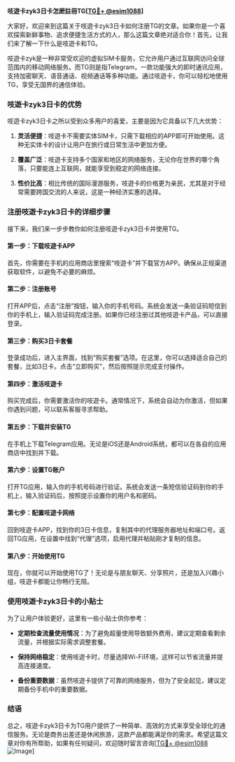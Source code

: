 **吱遊卡zyk3日卡怎麽註冊TG[[TG💪+ @esim1088](https://t.me/s/esim1088)]**

大家好，欢迎来到这篇关于吱遊卡zyk3日卡如何注册TG的文章。如果你是一个喜欢探索新鲜事物、追求便捷生活方式的人，那么这篇文章绝对适合你！首先，让我们来了解一下什么是吱遊卡和TG。

吱遊卡zyk是一种非常受欢迎的虚拟SIM卡服务，它允许用户通过互联网访问全球范围内的移动网络服务。而TG则是指Telegram，一款功能强大的即时通讯应用，支持加密聊天、语音通话、视频通话等多种功能。通过吱遊卡，你可以轻松地使用TG，享受无国界的通信体验。

### 吱遊卡zyk3日卡的优势

吱遊卡zyk3日卡之所以受到众多用户的喜爱，主要是因为它具备以下几大优势：

1. **灵活便捷**：吱遊卡不需要实体SIM卡，只需下载相应的APP即可开始使用。这种无实体卡的设计让用户在旅行或日常生活中更加方便。
   
2. **覆盖广泛**：吱遊卡支持多个国家和地区的网络服务，无论你在世界的哪个角落，只要能连上互联网，就能享受到稳定的网络连接。

3. **性价比高**：相比传统的国际漫游服务，吱遊卡的价格更为亲民，尤其是对于经常需要跨国交流的人来说，这是一种经济实惠的选择。

### 注册吱遊卡zyk3日卡的详细步骤

接下来，我们来一步步教你如何注册吱遊卡zyk3日卡并使用TG。

#### 第一步：下载吱遊卡APP

首先，你需要在手机的应用商店里搜索“吱遊卡”并下载官方APP。确保从正规渠道获取软件，以避免不必要的麻烦。

#### 第二步：注册账号

打开APP后，点击“注册”按钮，输入你的手机号码。系统会发送一条验证码短信到你的手机上，输入验证码完成注册。如果你已经注册过其他吱遊卡产品，可以直接登录。

#### 第三步：购买3日卡套餐

登录成功后，进入主界面，找到“购买套餐”选项。在这里，你可以选择适合自己的套餐，比如3日卡。点击“立即购买”，然后按照提示完成支付操作。

#### 第四步：激活吱遊卡

购买完成后，你需要激活你的吱遊卡。通常情况下，系统会自动为你激活，但如果你遇到问题，可以联系客服寻求帮助。

#### 第五步：下载并安装TG

在手机上下载Telegram应用。无论是iOS还是Android系统，都可以在各自的应用商店中找到并下载。

#### 第六步：设置TG账户

打开TG应用，输入你的手机号码进行验证。系统会发送一条短信验证码到你的手机上，输入验证码后，按照提示设置你的用户名和密码。

#### 第七步：配置吱遊卡网络

回到吱遊卡APP，找到你的3日卡信息，复制其中的代理服务器地址和端口号。返回TG应用，在设置中找到“代理”选项，启用代理并粘贴刚才复制的信息。

#### 第八步：开始使用TG

现在，你就可以开始使用TG了！无论是与朋友聊天、分享照片，还是加入兴趣小组，吱遊卡都能让你畅行无阻。

### 使用吱遊卡zyk3日卡的小贴士

为了让用户体验更好，这里有一些小贴士供你参考：

- **定期检查流量使用情况**：为了避免超量使用导致额外费用，建议定期查看剩余流量，并根据实际需求调整套餐。
  
- **保持网络稳定**：使用吱遊卡时，尽量选择Wi-Fi环境，这样可以节省流量并提高连接速度。

- **备份重要数据**：虽然吱遊卡提供了可靠的网络服务，但为了安全起见，建议定期备份手机中的重要数据。

### 结语

总之，吱遊卡zyk3日卡为TG用户提供了一种简单、高效的方式来享受全球化的通信服务。无论是商务出差还是休闲旅游，这款产品都能满足你的需求。希望这篇文章对你有所帮助，如果有任何疑问，欢迎随时留言咨询[[TG💪+ @esim1088](https://t.me/s/esim1088) ![Image](https://i.postimg.cc/4NQfJmqS/Snipaste-2025-05-13-00-14-12.png)]